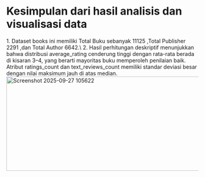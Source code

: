 <h1>Kesimpulan dari hasil analisis dan visualisasi data </h1>
1. Dataset books ini memiliki Total Buku sebanyak 11125 ,Total Publisher 2291 ,dan Total Author 6642.\
2. Hasil perhitungan deskriptif menunjukkan bahwa distribusi average_rating cenderung tinggi dengan rata-rata berada di kisaran 3–4, yang berarti mayoritas buku memperoleh penilaian baik. Atribut ratings_count dan text_reviews_count memiliki standar deviasi besar dengan nilai maksimum jauh di atas median.
<img width="726" height="248" alt="Screenshot 2025-09-27 105622" src="https://github.com/user-attachments/assets/98fe91db-3949-40d4-bda6-c10d1d690c65" />

